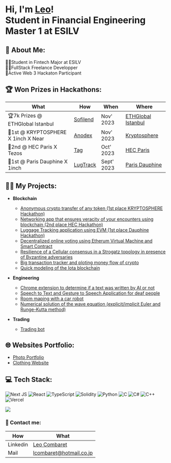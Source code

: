 <h1>Hi, I'm <a href="https://www.linkedin.com/in/leo-combaret/">Leo</a>!<br/>Student in Financial Engineering Master 1 at ESILV</h1>

<h2>💫 About Me:</h2>
👨‍🎓Student in Fintech Major at ESILV<br>👨‍💻FullStack Freelance Developper<br>🥇Active Web 3 Hackaton Participant

<h2>🏆 Won Prizes in Hackathons: </h2>

| What | How | When | Where |
| --- | --- | --- | --- |
| 🏆7k Prizes @ ETHGlobal Istanbul | [Sofilend](https://ethglobal.com/showcase/sofilend-fajeu) | Nov' 2023 | [ETHGlobal Istanbul](https://ethglobal.com/) |
| 🥇1st @ KRYPTOSPHERE X 1inch X Near | [Anodex](https://github.com/Shimadakunn/Anodex) | Nov' 2023 | [Kryptosphere](https://twitter.com/KRYPTOSPHERE) |
| 🥈2nd @ HEC Paris X Tezos | [Tag](https://github.com/Shimadakunn/TAG-HEC-Hackathon) | Oct' 2023 | [HEC Paris](https://www.hec.edu/fr) |
| 🥇1st @ Paris Dauphine X 1inch | [LugTrack](https://github.com/Shimadakunn/LugTrack) | Sept' 2023 | [Paris Dauphine](https://dauphine.psl.eu/) |

<h2>👨‍💻 My Projects:</h2>

- <b>Blockchain</b>
  - [Anonymous crypto transfer of any token (1st place KRYPTOSPHERE Hackathon)](https://github.com/Shimadakunn/Anodex)
  - [Networking app that ensures veracity of your encounters using blockchain (2nd place HEC Hackathon)](https://github.com/Shimadakunn/TAG-HEC-Hackathon)
  - [Luggage Tracking application using EVM (1st place Dauphine Hackathon)](https://github.com/Shimadakunn/LugTrack)
  - [Decentralized online voting using Etherum Virtual Machine and Smart Contract](https://github.com/Shimadakunn/Etherum-Voting)
  - [Resilience of a Cellular consensus in a Strogatz topology in presence of Byzantine adversaries](https://github.com/Shimaadakunn/Cellular_consensus)
  - [Big transaction tracker and ploting money flow of crypto](https://github.com/Shimadakunn/TxTracker)
  - [Quick modeling of the Iota blockchain](https://github.com/Shimaadakunn/IOTA-Tangle)  
 
- <b>Engineering</b>
  - [Chrome extension to determine if a text was written by AI or not](https://github.com/Shimadakunn/isGPT)
  - [Speech to Text and Gesture to Speech Application for deaf people](https://github.com/Shimadakunn/Hand-Gesture-Recognition)
  - [Room maping with a car robot](https://github.com/ejovo13/Projet-Robot)
  - [Numerical solution of the wave equation (explicit/implicit Euler and Runge-Kutta method)](https://github.com/Shimadakunn/Guitare-string-disturbance)
  
- <b>Trading</b>
  
  - [Trading bot](https://github.com/Shimadakunn/autogrid-trading-bot)

<h2> 🌐 Websites Portfolio:</h2>

  - [Photo Portfolio](https://dounialimam.vercel.app/)
  - [Clothing Website](https://imbehindmyhead.com/)
  
  
<h2> 💻 Tech Stack:</h2>

![Next JS](https://img.shields.io/badge/Next-black?style=for-the-badge&logo=next.js&logoColor=white) ![React](https://img.shields.io/badge/react-%2320232a.svg?style=for-the-badge&logo=react&logoColor=%2361DAFB) ![TypeScript](https://img.shields.io/badge/typescript-%23007ACC.svg?style=for-the-badge&logo=typescript&logoColor=white) ![Solidity](https://img.shields.io/badge/Solidity-%23363636.svg?style=for-the-badge&logo=solidity&logoColor=white) ![Python](https://img.shields.io/badge/python-3670A0?style=for-the-badge&logo=python&logoColor=ffdd54) ![C](https://img.shields.io/badge/c-%2300599C.svg?style=for-the-badge&logo=c&logoColor=white) ![C#](https://img.shields.io/badge/c%23-%23239120.svg?style=for-the-badge&logo=c-sharp&logoColor=white) ![C++](https://img.shields.io/badge/c++-%2300599C.svg?style=for-the-badge&logo=c%2B%2B&logoColor=white) ![Vercel](https://img.shields.io/badge/vercel-%23000000.svg?style=for-the-badge&logo=vercel&logoColor=white) 

![](https://github-readme-stats.vercel.app/api/top-langs/?username=Shimadakunn&theme=dark&hide_border=true&include_all_commits=false&count_private=true&layout=compact)

<h3>🔗 Contact me:</h3>

| How | What |
| --- | --- |
| Linkedin | [Leo Combaret](https://www.linkedin.com/in/leo-combaret/) |
| Mail | lcombaret@hotmail.co.jp |
